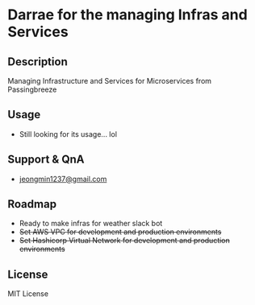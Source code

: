 # Darrae for the managing Infras and Services

## Description
Managing Infrastructure and Services for Microservices from Passingbreeze

## Usage
* Still looking for its usage... lol

## Support & QnA
- jeongmin1237@gmail.com

## Roadmap
* Ready to make infras for weather slack bot
* ~~Set AWS VPC for development and production environments~~
* ~~Set Hashicorp Virtual Network for development and production environments~~

## License
MIT License
